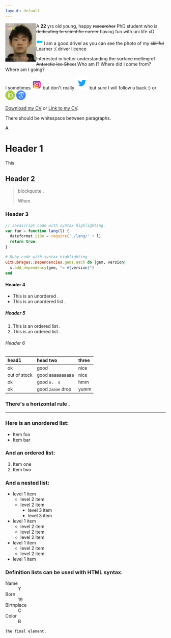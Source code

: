```yaml
---
layout: default
---
```


<img align="left" src="/assets/yz.png" style="max-height: 120px"> 

A **22** yrs old young, happy ~~researcher~~ PhD student who is ~~dedicating to scientific career~~ having fun with uni life xD

<img src="/assets/arrowleft.png" style="max-height: 20px"> I am a good driver as you can see the photo of my ~~skillful~~ Learner :( driver licence 

Interested in better understanding ~~the surface melting of Antarctic Ice Sheet~~ Who am I? Where did I come from? Where am I going?

I sometimes  [<img src="/assets/ins.png" style="max-height: 30px">](https://www.instagram.com/yaowenzzzzzzz)  but don't really [<img src="/assets/twitter.png" style="max-height: 40px">](https://twitter.com/yaowen_zheng) but sure I will follow u back :) or [<img src="/assets/orcid.png" style="max-height: 30px">](https://orcid.org/0000-0003-3818-3474)  [<img src="/assets/google.png" style="max-height: 30px">](https://scholar.google.com/citations?user=w7QSzrsAAAAJ&hl=en)

<a href="assets/YZ_CV.pdf">Download my CV</a> or [Link to my CV](./cv.html). 

There should be whitespace between paragraphs.

A

# Header 1

This 

## Header 2

> blockquote .
>
> When.

### Header 3

```js
// Javascript code with syntax highlighting.
var fun = function lang(l) {
  dateformat.i18n = require('./lang/' + l)
  return true;
}
```

```ruby
# Ruby code with syntax highlighting
GitHubPages::Dependencies.gems.each do |gem, version|
  s.add_dependency(gem, "= #{version}")
end
```

#### Header 4

*   This is an unordered .
*   This is an unordered list .

##### Header 5

1.  This is an ordered list .
3.  This is an ordered list .

###### Header 6

| head1        | head two          | three |
|:-------------|:------------------|:------|
| ok           | good              | nice  |
| out of stock | good aaaaaaaaaa   | nice  |
| ok           | good `o.  s`      | hmm   |
| ok           | good `zaaae` drop | yumm  |

### There's a horizontal rule .

* * *

### Here is an unordered list:

*   Item foo
*   Item bar


### And an ordered list:

1.  Item one
1.  Item two


### And a nested list:

- level 1 item
  - level 2 item
  - level 2 item
    - level 3 item
    - level 3 item
- level 1 item
  - level 2 item
  - level 2 item
  - level 2 item
- level 1 item
  - level 2 item
  - level 2 item
- level 1 item


### Definition lists can be used with HTML syntax.

<dl>
<dt>Name</dt>
<dd>Y</dd>
<dt>Born</dt>
<dd>19</dd>
<dt>Birthplace</dt>
<dd>C</dd>
<dt>Color</dt>
<dd>B</dd>
</dl>


```
The final element.
```
